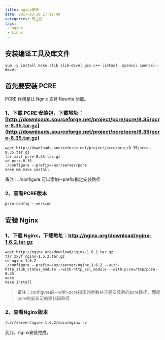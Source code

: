 ```yaml
---
title: nginx安装
date: 2017-03-10 17:12:49
categories: 云主机
tags:
 - nginx
 - Linux
---
```

## 安装编译工具及库文件
``` shell
yum -y install make zlib zlib-devel gcc-c++ libtool  openssl openssl-devel
```
## 首先要安装 PCRE
PCRE 作用是让 Ngnix 支持 Rewrite 功能。
### 1、下载 PCRE 安装包，下载地址： [http://downloads.sourceforge.net/project/pcre/pcre/8.35/pcre-8.35.tar.gz](http://downloads.sourceforge.net/project/pcre/pcre/8.35/pcre-8.35.tar.gz)
``` shell
wget http://downloads.sourceforge.net/project/pcre/pcre/8.35/pcre-8.35.tar.gz
tar zxvf pcre-8.35.tar.gz
cd pcre-8.35
./configure --prefix=/usr/server/pcre
make && make install
```
备注：./configure 可以添加--prefix指定安装路径
### 2、查看PCRE版本
``` shell
pcre-config --version
```
## 安装 Nginx
### 1、下载 Nginx，下载地址：http://nginx.org/download/nginx-1.6.2.tar.gz
``` shell
wget http://nginx.org/download/nginx-1.6.2.tar.gz
tar zxvf nginx-1.6.2.tar.gz
cd nginx-1.6.2
./configure --prefix=/usr/server/nginx-1.6.2 --with-http_stub_status_module --with-http_ssl_module --with-pcre=/tmp/pcre-8.35
make
make install
```
>备注：configure的--with-pcre指定的参数并非是安装后的pcre路径，而是pcre的安装前的源代码路径
### 2、查看Nginx版本
``` shell
/usr/server/nginx-1.6.2/sbin/nginx -v
```
到此，nginx安装完成。



